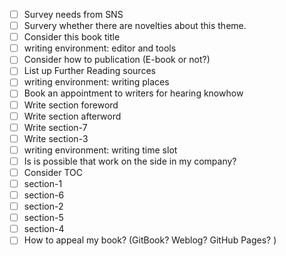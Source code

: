 - [ ] Survey needs from SNS
- [ ] Survery whether there are novelties about this theme.
- [ ] Consider this book title
- [ ] writing environment: editor and tools
- [ ] Consider how to publication (E-book or not?)
- [ ] List up Further Reading sources
- [ ] writing environment: writing places
- [ ] Book an appointment to writers for hearing knowhow
- [ ] Write section foreword
- [ ] Write section afterword
- [ ] Write section-7
- [ ] Write section-3
- [ ] writing environment: writing time slot
- [ ] Is is possible that work on the side in my company?
- [ ] Consider TOC
- [ ] section-1
- [ ] section-6
- [ ] section-2
- [ ] section-5
- [ ] section-4
- [ ] How to appeal my book? (GitBook? Weblog? GitHub Pages? )

